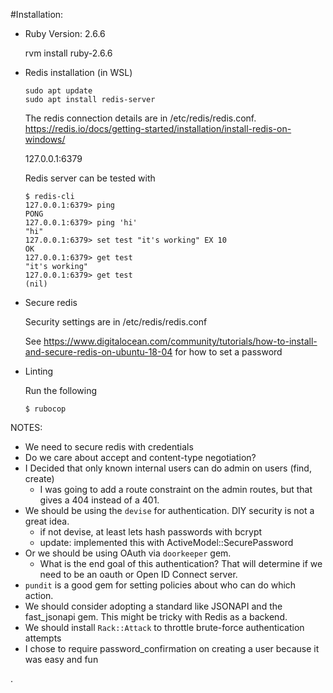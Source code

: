 #Installation:

* Ruby Version: 2.6.6

    rvm install ruby-2.6.6

* Redis installation (in WSL)

    ```
    sudo apt update
    sudo apt install redis-server
    ```
    The redis connection details are in /etc/redis/redis.conf.
    https://redis.io/docs/getting-started/installation/install-redis-on-windows/
    
    127.0.0.1:6379
    
    Redis server can be tested with
    ```
    $ redis-cli
    127.0.0.1:6379> ping
    PONG
    127.0.0.1:6379> ping 'hi'
    "hi"
    127.0.0.1:6379> set test "it's working" EX 10
    OK
    127.0.0.1:6379> get test
    "it's working"
    127.0.0.1:6379> get test
    (nil)
    ```

* Secure redis

    Security settings are in /etc/redis/redis.conf
    
    See https://www.digitalocean.com/community/tutorials/how-to-install-and-secure-redis-on-ubuntu-18-04
    for how to set a password

* Linting

    Run the following
    ```
    $ rubocop
    ```

NOTES:
* We need to secure redis with credentials
* Do we care about accept and content-type negotiation?
* I Decided that only known internal users can do admin on users (find, create)
  * I was going to add a route constraint on the admin routes, but that gives a 404 instead of a 401. 
* We should be using the `devise` for authentication. DIY security is not a great idea.
  * if not devise, at least lets hash passwords with bcrypt
  * update: implemented this with ActiveModel::SecurePassword
* Or we should be using OAuth via `doorkeeper` gem.
  * What is the end goal of this authentication? That will determine if we need to be an oauth or Open ID Connect server.
* `pundit` is a good gem for setting policies about who can do which action.
* We should consider adopting a standard like JSONAPI and the fast_jsonapi gem. This might be tricky with Redis as a backend.
* We should install `Rack::Attack` to throttle brute-force authentication attempts
* I chose to require password_confirmation on creating a user because it was easy and fun

.